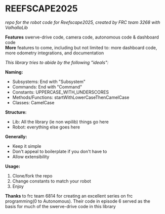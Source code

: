 # REEFSCAPE2025

*repo for the robot code for Reefscape2025, created by FRC team 3268 with ValhallaLib*

**Features** swerve-drive code, camera code, autonomous code & dashboard code    
**More** features to come, including but not limited to: more dashboard code, more odometry integrations, and documentation

*This library tries to abide by the following "ideals":*

**Naming:**
- Subsystems: End with "Subsystem"
- Commands: End with "Command"
- Constants: UPPERCASE_WITH_UNDERSCORES
- Methods/Functions: startWithLowerCaseThenCamelCase
- Classes: CamelCase

**Structure:**
- Lib: All the library (ie non wpilib) things go here
- Robot: everything else goes here

**Generally:**
- Keep it simple
- Don't appeal to boilerplate if you don't have to
- Allow extensibility

**Usage:**
1. Clone/fork the repo
2. Change constants to match your robot
3. Enjoy


**Thanks** to frc team 6814 for creating an excellent series on frc programming(0 to Autonomous). Their code in episode 6 served as the basis for much of the swerve-drive code in this library


